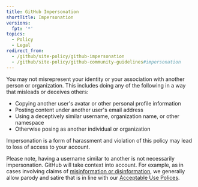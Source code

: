 ```yaml
---
title: GitHub Impersonation
shortTitle: Impersonation
versions:
  fpt: '*'
topics:
  - Policy
  - Legal
redirect_from:
  - /github/site-policy/github-impersonation
  - /github/site-policy/github-community-guidelines#impersonation
---
```


You may not misrepresent your identity or your association with another person or organization. This includes doing any of the following in a way that misleads or deceives others:

- Copying another user's avatar or other personal profile information
- Posting content under another user's email address
- Using a deceptively similar username, organization name, or other namespace
- Otherwise posing as another individual or organization

Impersonation is a form of harassment and violation of this policy may lead to loss of access to your account.

Please note, having a username similar to another is not necessarily impersonation. GitHub will take context into account. For example, as in cases involving claims of [misinformation or disinformation](/site-policy/acceptable-use-policies/github-misinformation-and-disinformation), we generally allow parody and satire that is in line with our [Acceptable Use Polices](/site-policy/acceptable-use-policies/github-acceptable-use-policies).
